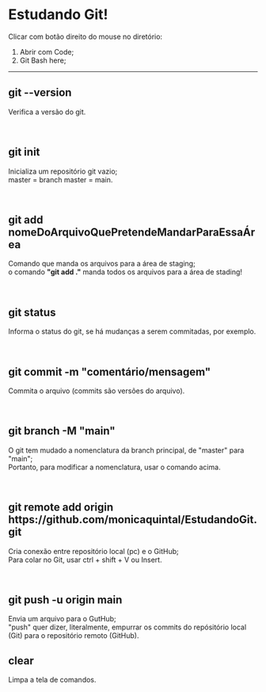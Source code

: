 <h1>Estudando Git!</h1>

Clicar com botão direito do mouse no diretório:

1. Abrir com Code;
2. Git Bash here;

<hr>

<h2>git --version</h2>
<p>Verifica a versão do git.</p>
<br>

<h2>git init</h2>
<p>Inicializa um repositório git vazio; <br>
master = branch master = main.</p>
<br>

<h2>git add nomeDoArquivoQuePretendeMandarParaEssaÁrea</h2>  
<p>Comando que manda os arquivos para a área de staging; <br>
o comando <strong>"git add ."</strong> manda todos os arquivos para a área de stading!</p>
<br>

<h2>git status</h2>
<p>Informa o status do git, se há mudanças a serem commitadas, por exemplo.</p>
<br>

<h2>git commit -m "comentário/mensagem"</h2>
<p>Commita o arquivo (commits são versões do arquivo).</p>
<br>

<h2>git branch -M "main"</h2>
<p>O git tem mudado a nomenclatura da branch principal, de "master" para "main"; <br>
Portanto, para modificar a nomenclatura, usar o comando acima.</p>
<br>

<h2>git remote add origin https://github.com/monicaquintal/EstudandoGit.git</h2>
<p>Cria conexão entre repositório local (pc) e o GitHub;<br>
Para colar no Git, usar ctrl + shift + V ou Insert.</p>
<br>

<h2>git push -u origin main</h2>
<p>Envia um arquivo para o GutHub;<br>
"push" quer dizer, literalmente, empurrar os commits do repósitório local (Git) para o repositório remoto (GitHub).</p>

<h2>clear</h2>
<p>Limpa a tela de comandos.</p>
